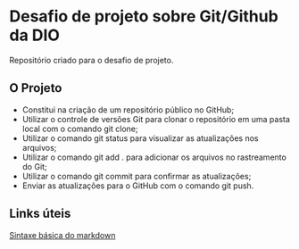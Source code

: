 # Desafio de projeto sobre Git/Github da DIO

Repositório criado para o desafio de projeto.

## O Projeto

- Constitui na criação de um repositório público no GitHub;
- Utilizar o controle de versões Git para clonar o repositório em uma pasta local com o comando git clone;
- Utilizar o comando git status para visualizar as atualizações nos arquivos;
- Utilizar o comando git add . para adicionar os arquivos no rastreamento do Git;
- Utilizar o comando git commit para confirmar as atualizações;
- Enviar as atualizações para o GitHub com o comando git push.

## Links úteis

[Sintaxe básica do markdown](https://www.markdownguide.org/basic-syntax/)
